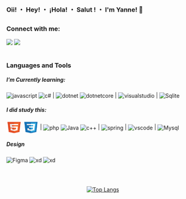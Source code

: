 ### Oii! ・ Hey! ・ ¡Hola! ・ Salut ! ・ I'm Yanne! 👋
##

### Connect with me:
<div>  
  <a href = "mailto:yanne.aroberto@gmail.com"><img src="https://img.shields.io/badge/-Gmail-%23333?style=for-the-badge&logo=gmail&logoColor=white" target="_blank"></a>
  <a href="https://www.linkedin.com/in/yanne-roberto-60067b1a3" target="_blank"><img src="https://img.shields.io/badge/-LinkedIn-%230077B5?style=for-the-badge&logo=linkedin&logoColor=white" target="_blank"></a>   
</div>

<br>
  
### Languages and Tools
##### I’m Currently learning:
<div style="display: inline_block"> 
<img align="center" alt="javascript" height="30" width="40" src="https://cdn.jsdelivr.net/gh/devicons/devicon/icons/javascript/javascript-plain.svg">
<img align="center" alt="c#" height="30" width="40" src="https://cdn.jsdelivr.net/gh/devicons/devicon/icons/csharp/csharp-original.svg"> | <img align="center" alt="dotnet" height="30" width="40" src="https://cdn.jsdelivr.net/gh/devicons/devicon/icons/dot-net/dot-net-original-wordmark.svg" /> <img align="center" alt="dotnetcore" height="30" width="40" src="https://cdn.jsdelivr.net/gh/devicons/devicon/icons/dotnetcore/dotnetcore-original.svg" /> | <img align="center" alt="visualstudio" height="30" width="40" src="https://cdn.jsdelivr.net/gh/devicons/devicon/icons/visualstudio/visualstudio-plain.svg" /> |   <img align="center" alt="Sqlite" height="30" width="40" src="https://cdn.jsdelivr.net/gh/devicons/devicon/icons/sqlite/sqlite-original.svg">

  
##### I did study this:
  <img align="center" alt="HTML" height="30" width="40" src="https://raw.githubusercontent.com/devicons/devicon/master/icons/html5/html5-original.svg">
  <img align="center" alt="CSS" height="30" width="40" src="https://raw.githubusercontent.com/devicons/devicon/master/icons/css3/css3-original.svg"> |   
  <img align="center" alt="php" height="30" width="40" src="https://cdn.jsdelivr.net/gh/devicons/devicon/icons/php/php-original.svg">
  <img align="center" alt="Java" height="30" width="40" src="https://cdn.jsdelivr.net/gh/devicons/devicon/icons/java/java-original.svg">
  <img align="center" alt="c++" height="30" width="40" src="https://cdn.jsdelivr.net/gh/devicons/devicon/icons/cplusplus/cplusplus-original.svg"> |
  <img align="center" alt="spring" height="30" width="40" src="https://cdn.jsdelivr.net/gh/devicons/devicon/icons/spring/spring-original.svg" /> |
  <img align="center" alt="vscode" height="30" width="40" src="https://cdn.jsdelivr.net/gh/devicons/devicon/icons/vscode/vscode-original.svg" /> | 
  <img align="center" alt="Mysql" height="30" width="40" src="https://cdn.jsdelivr.net/gh/devicons/devicon/icons/mysql/mysql-original.svg"> 
 
 
##### Design
  <img align="center" alt="Figma" height="30" width="40" src="https://cdn.jsdelivr.net/gh/devicons/devicon/icons/figma/figma-original.svg">
  <img align="center" alt="xd" height="30" width="40" src="https://cdn.jsdelivr.net/gh/devicons/devicon/icons/xd/xd-plain.svg">
  <img align="center" alt="xd" height="30" width="40" src="https://cdn.jsdelivr.net/gh/devicons/devicon/icons/canva/canva-original.svg">
  
</div>
  
  
##

<br>
<div align="center">

[![Top Langs](https://github-readme-stats.vercel.app/api/top-langs/?username=ifYanneelse&langs_count=10)](https://github.com/ifYanneelse/github-readme-stats)

</div>

<br>
